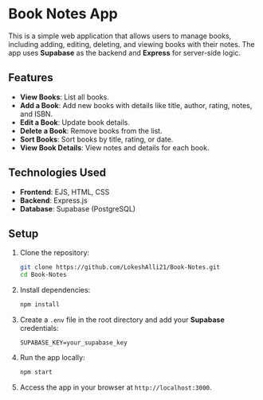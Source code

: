 # Book Notes App

This is a simple web application that allows users to manage books, including adding, editing, deleting, and viewing books with their notes. The app uses **Supabase** as the backend and **Express** for server-side logic.

## Features

- **View Books**: List all books.
- **Add a Book**: Add new books with details like title, author, rating, notes, and ISBN.
- **Edit a Book**: Update book details.
- **Delete a Book**: Remove books from the list.
- **Sort Books**: Sort books by title, rating, or date.
- **View Book Details**: View notes and details for each book.

## Technologies Used

- **Frontend**: EJS, HTML, CSS
- **Backend**: Express.js
- **Database**: Supabase (PostgreSQL)

## Setup

1. Clone the repository:

    ```bash
    git clone https://github.com/LokeshAlli21/Book-Notes.git
    cd Book-Notes
    ```

2. Install dependencies:

    ```bash
    npm install
    ```

3. Create a `.env` file in the root directory and add your **Supabase** credentials:

    ```
    SUPABASE_KEY=your_supabase_key
    ```

4. Run the app locally:

    ```bash
    npm start
    ```

5. Access the app in your browser at `http://localhost:3000`.


